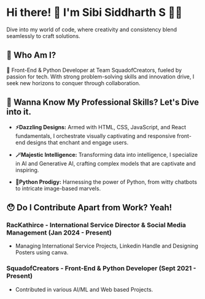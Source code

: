 # Hi there! 👋 I'm Sibi Siddharth S 🚀✨

Dive into my world of code, where creativity and consistency blend seamlessly to craft solutions.

## 🫣 Who Am I?

🚀 Front-End & Python Developer at Team SquadofCreators, fueled by passion for tech. With strong problem-solving skills and innovation drive, I seek new horizons to conquer through collaboration.

## 💼 Wanna Know My Professional Skills? Let's Dive into it.

  - **⚡Dazzling Designs:** Armed with HTML, CSS, JavaScript, and React fundamentals, I orchestrate visually captivating and responsive front-end designs that enchant and engage users.
    
  - **🪄Majestic Intelligence:** Transforming data into intelligence, I specialize in AI and Generative AI, crafting complex models that are captivate and inspiring.
    
  - **🐍Python Prodigy:** Harnessing the power of Python, from witty chatbots to intricate image-based marvels.

## 😯 Do I Contribute Apart from Work? Yeah!

### RacKathirce - International Service Director & Social Media Management (Jan 2024 - Present)
- Managing International Service Projects, Linkedin Handle and Designing Posters using canva.

### SquadofCreators - Front-End & Python Developer (Sept 2021 - Present)
- Contributed in various AI/ML and Web based Projects.
